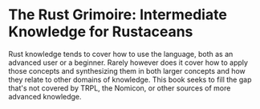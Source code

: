 # The Rust Grimoire: Intermediate Knowledge for Rustaceans

Rust knowledge tends to cover how to use the language, both as an advanced user
or a beginner. Rarely however does it cover how to apply those concepts and
synthesizing them in both larger concepts and how they relate to other domains
of knowledge. This book seeks to fill the gap that's not covered by TRPL, the
Nomicon, or other sources of more advanced knowledge.
